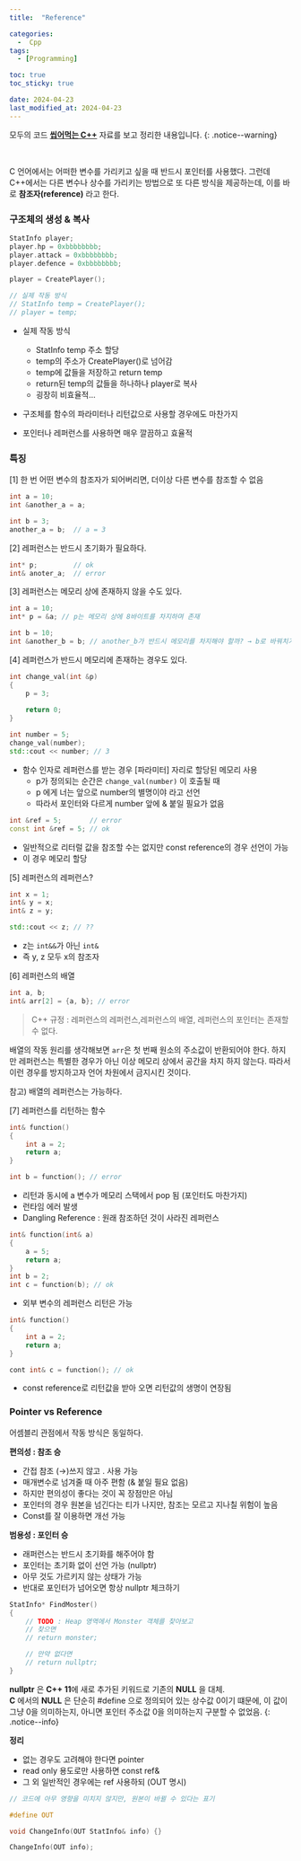 ```yaml
---
title:  "Reference"

categories:
  -  Cpp
tags:
  - [Programming]

toc: true
toc_sticky: true

date: 2024-04-23
last_modified_at: 2024-04-23
---
```


모두의 코드 **[씹어먹는 C++](https://modoocode.com/category/C++)** 자료를 보고 정리한 내용입니다.
{: .notice--warning}

<br>

C 언어에서는 어떠한 변수를 가리키고 싶을 때 반드시 포인터를 사용했다. 그런데 C++에서는 다른 변수나 상수를 가리키는 방법으로 또 다른 방식을 제공하는데, 이를 바로 **참조자(reference)** 라고 한다.

### 구조체의 생성 & 복사
``` C++
StatInfo player; 
player.hp = 0xbbbbbbbb;
player.attack = 0xbbbbbbbb; 
player.defence = 0xbbbbbbbb; 

player = CreatePlayer(); 

// 실제 작동 방식 
// StatInfo temp = CreatePlayer(); 
// player = temp;
```
- 실제 작동 방식
	- StatInfo temp 주소 할당
	- temp의 주소가 CreatePlayer()로 넘어감
	- temp에 값들을 저장하고 return temp
	- return된 temp의 값들을 하나하나 player로 복사
	- 굉장히 비효율적...

- 구조체를 함수의 파라미터나 리턴값으로 사용할 경우에도 마찬가지
- 포인터나 레퍼런스를 사용하면 매우 깔끔하고 효율적




### 특징

[1]  한 번 어떤 변수의 참조자가 되어버리면, 더이상 다른 변수를 참조할 수 없음
``` C++
int a = 10;
int &another_a = a;

int b = 3;
another_a = b;  // a = 3
```


[2] 레퍼런스는 반드시 초기화가 필요하다.
``` c++
int* p;         // ok
int& anoter_a;  // error
```


[3] 레퍼런스는 메모리 상에 존재하지 않을 수도 있다.
``` C++
int a = 10;
int* p = &a; // p는 메모리 상에 8바이트를 차지하며 존재

int b = 10;
int &another_b = b; // another_b가 반드시 메모리를 차지해야 할까? → b로 바꿔치기 하면 됨
```


[4] 레퍼런스가 반드시 메모리에 존재하는 경우도 있다.
``` c++
int change_val(int &p) 
{
	p = 3;
	
	return 0;
}

int number = 5;
change_val(number);
std::cout << number; // 3
```
- 함수 인자로 레퍼런스를 받는 경우 [파라미터] 자리로 할당된 메모리 사용
	- p가 정의되는 순간은 `change_val(number)` 이 호출될 때
	- p 에게 너는 앞으로 number의 별명이야 라고 선언
	- 따라서 포인터와 다르게 number 앞에 & 붙일 필요가 없음

``` C++
int &ref = 5;       // error
const int &ref = 5; // ok
```
- 일반적으로 리터럴 값을 참조할 수는 없지만 const reference의 경우 선언이 가능
- 이 경우 메모리 할당


[5] 레퍼런스의 레퍼런스?
``` C++
int x = 1;
int& y = x;
int& z = y;

std::cout << z; // ??
```
- z는 `int&&`가 아닌 `int&`
- 즉 y, z 모두 x의 참조자


[6] 레퍼런스의 배열
``` C++
int a, b;
int& arr[2] = {a, b}; // error
```

> C++ 규정 : 
> 레퍼런스의 레퍼런스,레퍼런스의 배열, 레퍼런스의 포인터는 존재할 수 없다.

배열의 작동 원리를 생각해보면 `arr`은 첫 번째 원소의 주소값이 반환되어야 한다. 하지만 레퍼런스는 특별한 경우가 아닌 이상 메모리 상에서 공간을 차지 하지 않는다. 따라서 이런 경우를 방지하고자 언어 차원에서 금지시킨 것이다.

참고) 배열의 레퍼런스는 가능하다.


[7] 레퍼런스를 리턴하는 함수
``` C++
int& function() 
{
	int a = 2;
	return a;
}

int b = function(); // error
```
- 리턴과 동시에 a 변수가 메모리 스택에서 pop 됨 (포인터도 마찬가지)
- 런타임 에러 발생
- Dangling Reference : 원래 참조하던 것이 사라진 레퍼런스

``` C++
int& function(int& a)
{
	a = 5;
	return a;
}
int b = 2;
int c = function(b); // ok
```
- 외부 변수의 레퍼런스 리턴은 가능

``` C++
int& function() 
{
	int a = 2;
	return a;
}

cont int& c = function(); // ok
```
- const reference로 리턴값을 받아 오면 리턴값의 생명이 연장됨


### Pointer vs Reference

어셈블리 관점에서 작동 방식은 동일하다.

**편의성 : 참조 승**
- 간접 참조 (→)쓰지 않고 . 사용 가능
- 매개변수로 넘겨줄 때 아주 편함 (& 붙일 필요 없음)
- 하지만 편의성이 좋다는 것이 꼭 장점만은 아님
- 포인터의 경우 원본을 넘긴다는 티가 나지만, 참조는 모르고 지나칠 위험이 높음
- Const를 잘 이용하면 개선 가능

**범용성 : 포인터 승**
- 래퍼런스는 반드시 초기화를 해주어야 함
- 포인터는 초기화 없이 선언 가능 (nullptr)
- 아무 것도 가르키지 않는 상태가 가능
- 반대로 포인터가 넘어오면 항상 nullptr 체크하기
``` C++
StatInfo* FindMoster()
{
	// TODO : Heap 영역에서 Monster 객체를 찾아보고
	// 찾으면
	// return monster;

	// 만약 없다면
	// return nullptr;
}
```


**nullptr** 은 **C++ 11**에 새로 추가된 키워드로 기존의 **NULL** 을 대체. <br>**C** 에서의 **NULL** 은 단순히 #define 으로 정의되어 있는 상수값 0이기 떄문에, 이 값이 그냥 0을 의미하는지, 아니면 포인터 주소값 0을 의미하는지 구분할 수 없었음.
{: .notice--info}



**정리**
- 없는 경우도 고려해야 한다면 pointer
- read only 용도로만 사용하면 const ref&
- 그 외 일반적인 경우에는 ref 사용하되 (OUT 명시)
``` C++
// 코드에 아무 영향을 미치지 않지만, 원본이 바뀔 수 있다는 표기

#define OUT

void ChangeInfo(OUT StatInfo& info) {}

ChangeInfo(OUT info);
```


